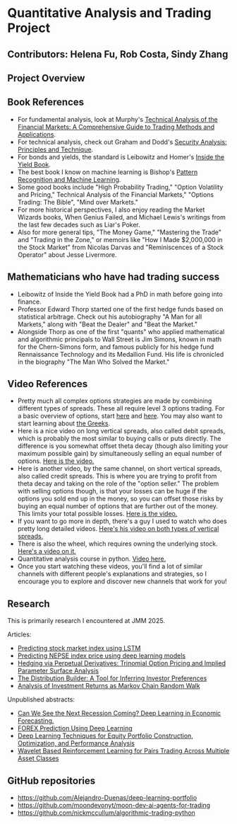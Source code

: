 # Quantitative Analysis and Trading Project

## Contributors: Helena Fu, Rob Costa, Sindy Zhang

## Project Overview

## Book References

- For fundamental analysis, look at Murphy's [Technical Analysis of the Financial Markets: A Comprehensive Guide to Trading Methods and Applications](https://glenbradford.com/files/Stocks/security-analysis-benjamin-graham-6th-edition-pdf-february-24-2010-12-08-am-3-0-meg.pdf).
- For technical analysis, check out Graham and Dodd's [Security Analysis: Principles and Technique](https://glenbradford.com/files/Stocks/security-analysis-benjamin-graham-6th-edition-pdf-february-24-2010-12-08-am-3-0-meg.pdf).
- For bonds and yields, the standard is Leibowitz and Homer's [Inside the Yield Book](https://archive.org/details/insideyieldbookn00home).
- The best book I know on machine learning is Bishop's [Pattern Recognition and Machine Learning](https://www.microsoft.com/en-us/research/uploads/prod/2006/01/Bishop-Pattern-Recognition-and-Machine-Learning-2006.pdf).
- Some good books include "High Probability Trading," "Option Volatility and Pricing," Technical Analysis of the Financial Markets," "Options Trading: The Bible", "Mind over Markets."
- For more historical perspectives, I also enjoy reading the Market Wizards books, When Genius Failed, and Michael Lewis's writings from the last few decades such as Liar's Poker.
- Also for more general tips, "The Money Game," "Mastering the Trade" and "Trading in the Zone," or memoirs like "How I Made $2,000,000 in the Stock Market" from Nicolas Darvas and "Reminiscences of a Stock Operator" about Jesse Livermore.

## Mathematicians who have had trading success
- Leibowitz of Inside the Yield Book had a PhD in math before going into finance.
- Professor Edward Thorp started one of the first hedge funds based on statistical arbitrage. Check out his autobiography "A Man for all Markets," along with "Beat the Dealer" and "Beat the Market."
- Alongside Thorp as one of the first "quants" who applied mathematical and algorithmic principals to Wall Street is Jim Simons, known in math for the Chern-Simons form, and famous publicly for his hedge fund Rennaissance Technology and its Medallion Fund. His life is chronicled in the biography "The Man Who Solved the Market."

## Video References

- Pretty much all complex options strategies are made by combining different types of spreads. These all require level 3 options trading. For a basic overview of options, start [here](https://www.youtube.com/watch?v=4HMm6mBvGKE) and [here](https://www.youtube.com/watch?v=MiybniIIvx0). You may also want to start learning about [the Greeks](https://www.youtube.com/watch?v=kCJcEOYuuII).
- Here is a nice video on long vertical spreads, also called debit spreads, which is probably the most similar to buying calls or puts directly. The difference is you somewhat offset theta decay (though also limiting your maximum possible gain) by simultaneously selling an equal number of options. [Here is the video.](https://www.youtube.com/watch?v=1SVswX2V_vE)
- Here is another video, by the same channel, on short vertical spreads, also called credit spreads. This is where you are trying to profit from theta decay and taking on the role of the "option seller." The problem with selling options though, is that your losses can be huge if the options you sold end up in the money, so you can offset those risks by buying an equal number of options that are further out of the money. This limits your total possible losses. [Here is the video.](https://www.youtube.com/watch?v=6_0SbRaHv1U)
- If you want to go more in depth, there's a guy I used to watch who does pretty long detailed videos. [Here's his video on both types of vertical spreads.](https://www.youtube.com/watch?v=mwttDWfDQ9c)
- There is also the wheel, which requires owning the underlying stock. [Here's a video on it.](https://www.youtube.com/watch?v=EcsErh9Airs&t=395s)
- Quantitative analysis course in python. [Video here.](https://youtu.be/a0rcZkJP4RQ?si=m9CgyBVBmF9W1DNS)
- Once you start watching these videos, you'll find a lot of similar channels with different people's explanations and strategies, so I encourage you to explore and discover new channels that work for you!


## Research

This is primarily research I encountered at JMM 2025.

Articles:
- [Predicting stock market index using LSTM](https://www.sciencedirect.com/science/article/pii/S2666827022000378)
- [Predicting NEPSE index price using deep learning models](https://www.sciencedirect.com/science/article/pii/S2666827022000706)
- [Hedging via Perpetual Derivatives: Trinomial Option Pricing and Implied Parameter Surface Analysis](https://arxiv.org/abs/2410.04748)
- [The Distribution Builder: A Tool for Inferring Investor Preferences](https://web.stanford.edu/~wfsharpe/art/qpaper/qpaper.html)
- [Analysis of Investment Returns as Markov Chain Random Walk](https://onlinelibrary.wiley.com/doi/10.1155/2024/3966566)

Unpublished abstracts:
- [Can We See the Next Recession Coming? Deep Learning in Economic Forecasting.](https://meetings.ams.org/math/jmm2025/meetingapp.cgi/Paper/41055)
- [FOREX Prediction Using Deep Learning](https://meetings.ams.org/math/jmm2025/meetingapp.cgi/Paper/43462)
- [Deep Learning Techniques for Equity Portfolio Construction, Optimization, and Performance Analysis](https://meetings.ams.org/math/jmm2025/meetingapp.cgi/Paper/45238)
- [Wavelet Based Reinforcement Learning for Pairs Trading Across Multiple Asset Classes](https://meetings.ams.org/math/jmm2025/meetingapp.cgi/Paper/45119)

## GitHub repositories
- https://github.com/Alejandro-Duenas/deep-learning-portfolio
- https://github.com/moondevonyt/moon-dev-ai-agents-for-trading
- https://github.com/nickmccullum/algorithmic-trading-python